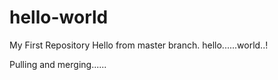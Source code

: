 # hello-world
My First Repository
Hello from master branch.
hello......world..!

Pulling and merging......
